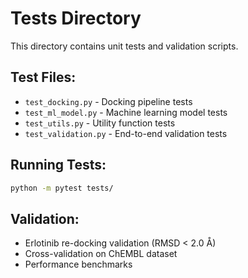 # Tests Directory

This directory contains unit tests and validation scripts.

## Test Files:
- `test_docking.py` - Docking pipeline tests
- `test_ml_model.py` - Machine learning model tests
- `test_utils.py` - Utility function tests
- `test_validation.py` - End-to-end validation tests

## Running Tests:
```bash
python -m pytest tests/
```

## Validation:
- Erlotinib re-docking validation (RMSD < 2.0 Å)
- Cross-validation on ChEMBL dataset
- Performance benchmarks
